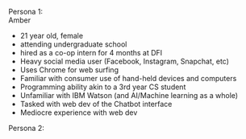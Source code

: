 Persona 1:  
Amber  
- 21 year old, female  
- attending undergraduate school  
- hired as a co-op intern for 4 months at DFI  
- Heavy social media user (Facebook, Instagram, Snapchat, etc)  
- Uses Chrome for web surfing  
- Familiar with consumer use of hand-held devices and computers  
- Programming ability akin to a 3rd year CS student  
- Unfamiliar with IBM Watson (and AI/Machine learning as a whole)  
- Tasked with web dev of the Chatbot interface  
- Mediocre experience with web dev  

Persona 2:  

